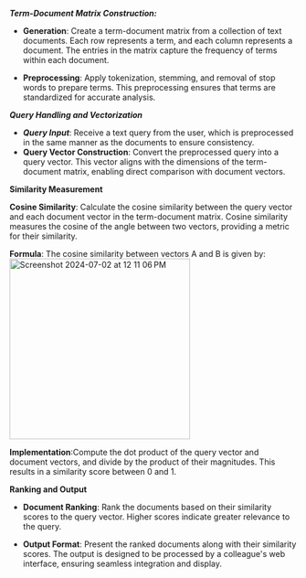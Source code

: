 ***Term-Document Matrix Construction:***

- **Generation**: Create a term-document matrix from a collection of text documents. Each row represents a term, and each column represents a document. The entries in the matrix capture the frequency of terms within each document.
  
- **Preprocessing**: Apply tokenization, stemming, and removal of stop words to prepare terms. This preprocessing ensures that terms are standardized for accurate analysis.


***Query Handling and Vectorization***

- ***Query Input***: Receive a text query from the user, which is preprocessed in the same manner as the documents to ensure consistency.
- **Query Vector Construction**: Convert the preprocessed query into a query vector. This vector aligns with the dimensions of the term-document matrix, enabling direct comparison with document vectors.

**Similarity Measurement**

**Cosine Similarity**: Calculate the cosine similarity between the query vector and each document vector in the term-document matrix. Cosine similarity measures the cosine of the angle between two vectors, providing a metric for their similarity.

**Formula**: The cosine similarity between vectors A and B is given by:
<br>
<img width="316" alt="Screenshot 2024-07-02 at 12 11 06 PM" src="https://github.com/Hoksolinvan/Text-Based-Search-Engine-with-Term-Document-Matrix/assets/158796823/59231ea4-34e2-4fc2-8bac-35569786ae50">
<br>

**Implementation**:Compute the dot product of the query vector and document vectors, and divide by the product of their magnitudes. This results in a similarity score between 0 and 1.

**Ranking and Output**

- **Document Ranking**: Rank the documents based on their similarity scores to the query vector. Higher scores indicate greater relevance to the query.

- **Output Format**: Present the ranked documents along with their similarity scores. The output is designed to be processed by a colleague's web interface, ensuring seamless integration and display.



